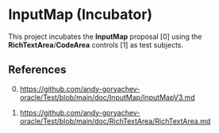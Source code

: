 # InputMap (Incubator)

This project incubates the **InputMap** proposal [0] using the **RichTextArea**/**CodeArea** controls [1]
as test subjects.



## References

0. https://github.com/andy-goryachev-oracle/Test/blob/main/doc/InputMap/InputMapV3.md

1. https://github.com/andy-goryachev-oracle/Test/blob/main/doc/RichTextArea/RichTextArea.md
